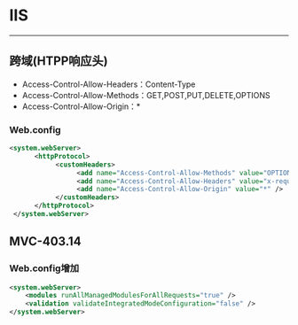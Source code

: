 # IIS

---

## 跨域(HTPP响应头)
* Access-Control-Allow-Headers：Content-Type
* Access-Control-Allow-Methods：GET,POST,PUT,DELETE,OPTIONS
* Access-Control-Allow-Origin：*
### Web.config
```xml
<system.webServer>
   　　<httpProtocol>
     　　　　<customHeaders>
       　　　　　　<add name="Access-Control-Allow-Methods" value="OPTIONS,POST,GET"/>
       　　　　　　<add name="Access-Control-Allow-Headers" value="x-requested-with,Content-Type"/>
       　　　　　　<add name="Access-Control-Allow-Origin" value="*" />
     　　　　</customHeaders>
   　　</httpProtocol>
 </system.webServer>
```

## MVC-403.14
### Web.config增加
```xml
<system.webServer>
	<modules runAllManagedModulesForAllRequests="true" />
    <validation validateIntegratedModeConfiguration="false" />  
</system.webServer>
```